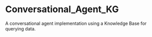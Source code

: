 # Conversational_Agent_KG
A conversational agent implementation using a Knowledge Base for querying data.
